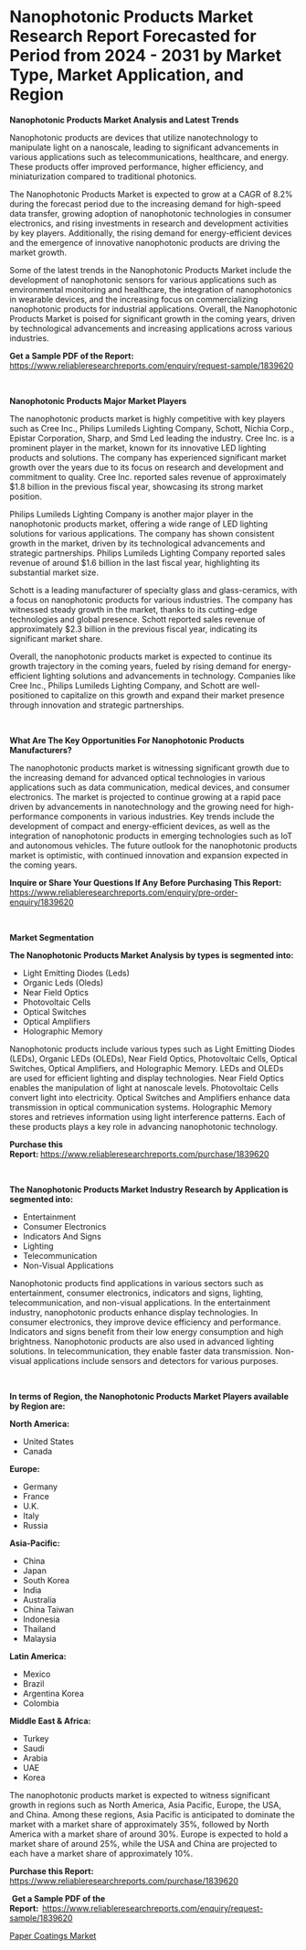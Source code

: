 <p><h1>Nanophotonic Products Market Research Report Forecasted for Period from 2024 -  2031 by Market Type, Market Application, and Region</h1></p><p><strong>Nanophotonic Products Market Analysis and Latest Trends</strong></p>
<p><p>Nanophotonic products are devices that utilize nanotechnology to manipulate light on a nanoscale, leading to significant advancements in various applications such as telecommunications, healthcare, and energy. These products offer improved performance, higher efficiency, and miniaturization compared to traditional photonics.</p><p>The Nanophotonic Products Market is expected to grow at a CAGR of 8.2% during the forecast period due to the increasing demand for high-speed data transfer, growing adoption of nanophotonic technologies in consumer electronics, and rising investments in research and development activities by key players. Additionally, the rising demand for energy-efficient devices and the emergence of innovative nanophotonic products are driving the market growth.</p><p>Some of the latest trends in the Nanophotonic Products Market include the development of nanophotonic sensors for various applications such as environmental monitoring and healthcare, the integration of nanophotonics in wearable devices, and the increasing focus on commercializing nanophotonic products for industrial applications. Overall, the Nanophotonic Products Market is poised for significant growth in the coming years, driven by technological advancements and increasing applications across various industries.</p></p>
<p><strong>Get a Sample PDF of the Report:&nbsp;</strong> <a href="https://www.reliableresearchreports.com/enquiry/request-sample/1839620">https://www.reliableresearchreports.com/enquiry/request-sample/1839620</a></p>
<p>&nbsp;</p>
<p><strong>Nanophotonic Products Major Market Players</strong></p>
<p><p>The nanophotonic products market is highly competitive with key players such as Cree Inc., Philips Lumileds Lighting Company, Schott, Nichia Corp., Epistar Corporation, Sharp, and Smd Led leading the industry. Cree Inc. is a prominent player in the market, known for its innovative LED lighting products and solutions. The company has experienced significant market growth over the years due to its focus on research and development and commitment to quality. Cree Inc. reported sales revenue of approximately $1.8 billion in the previous fiscal year, showcasing its strong market position.</p><p>Philips Lumileds Lighting Company is another major player in the nanophotonic products market, offering a wide range of LED lighting solutions for various applications. The company has shown consistent growth in the market, driven by its technological advancements and strategic partnerships. Philips Lumileds Lighting Company reported sales revenue of around $1.6 billion in the last fiscal year, highlighting its substantial market size.</p><p>Schott is a leading manufacturer of specialty glass and glass-ceramics, with a focus on nanophotonic products for various industries. The company has witnessed steady growth in the market, thanks to its cutting-edge technologies and global presence. Schott reported sales revenue of approximately $2.3 billion in the previous fiscal year, indicating its significant market share.</p><p>Overall, the nanophotonic products market is expected to continue its growth trajectory in the coming years, fueled by rising demand for energy-efficient lighting solutions and advancements in technology. Companies like Cree Inc., Philips Lumileds Lighting Company, and Schott are well-positioned to capitalize on this growth and expand their market presence through innovation and strategic partnerships.</p></p>
<p>&nbsp;</p>
<p><strong>What Are The Key Opportunities For Nanophotonic Products Manufacturers?</strong></p>
<p><p>The nanophotonic products market is witnessing significant growth due to the increasing demand for advanced optical technologies in various applications such as data communication, medical devices, and consumer electronics. The market is projected to continue growing at a rapid pace driven by advancements in nanotechnology and the growing need for high-performance components in various industries. Key trends include the development of compact and energy-efficient devices, as well as the integration of nanophotonic products in emerging technologies such as IoT and autonomous vehicles. The future outlook for the nanophotonic products market is optimistic, with continued innovation and expansion expected in the coming years.</p></p>
<p><strong>Inquire or Share Your Questions If Any Before Purchasing This Report:</strong> <a href="https://www.reliableresearchreports.com/enquiry/pre-order-enquiry/1839620">https://www.reliableresearchreports.com/enquiry/pre-order-enquiry/1839620</a></p>
<p>&nbsp;</p>
<p><strong>Market Segmentation</strong></p>
<p><strong>The Nanophotonic Products Market Analysis by types is segmented into:</strong></p>
<p><ul><li>Light Emitting Diodes (Leds)</li><li>Organic Leds (Oleds)</li><li>Near Field Optics</li><li>Photovoltaic Cells</li><li>Optical Switches</li><li>Optical Amplifiers</li><li>Holographic Memory</li></ul></p>
<p><p>Nanophotonic products include various types such as Light Emitting Diodes (LEDs), Organic LEDs (OLEDs), Near Field Optics, Photovoltaic Cells, Optical Switches, Optical Amplifiers, and Holographic Memory. LEDs and OLEDs are used for efficient lighting and display technologies. Near Field Optics enables the manipulation of light at nanoscale levels. Photovoltaic Cells convert light into electricity. Optical Switches and Amplifiers enhance data transmission in optical communication systems. Holographic Memory stores and retrieves information using light interference patterns. Each of these products plays a key role in advancing nanophotonic technology.</p></p>
<p><strong>Purchase this Report:&nbsp;</strong><a href="https://www.reliableresearchreports.com/purchase/1839620">https://www.reliableresearchreports.com/purchase/1839620</a></p>
<p>&nbsp;</p>
<p><strong>The Nanophotonic Products Market Industry Research by Application is segmented into:</strong></p>
<p><ul><li>Entertainment</li><li>Consumer Electronics</li><li>Indicators And Signs</li><li>Lighting</li><li>Telecommunication</li><li>Non-Visual Applications</li></ul></p>
<p><p>Nanophotonic products find applications in various sectors such as entertainment, consumer electronics, indicators and signs, lighting, telecommunication, and non-visual applications. In the entertainment industry, nanophotonic products enhance display technologies. In consumer electronics, they improve device efficiency and performance. Indicators and signs benefit from their low energy consumption and high brightness. Nanophotonic products are also used in advanced lighting solutions. In telecommunication, they enable faster data transmission. Non-visual applications include sensors and detectors for various purposes.</p></p>
<p>&nbsp;</p>
<p><strong>In terms of Region, the Nanophotonic Products Market Players available by Region are:</strong></p>
<p>
    <p> <strong> North America: </strong>
        <ul>
            <li>United States</li>
            <li>Canada</li>
        </ul>
        </p> 
    <p> <strong> Europe: </strong>
        <ul>
            <li>Germany</li>
            <li>France</li>
            <li>U.K.</li>
            <li>Italy</li>
            <li>Russia</li>
        </ul>
        </p> 
    <p> <strong> Asia-Pacific: </strong>
        <ul>
            <li>China</li>
            <li>Japan</li>
            <li>South Korea</li>
            <li>India</li>
            <li>Australia</li>
            <li>China Taiwan</li>
            <li>Indonesia</li>
            <li>Thailand</li>
            <li>Malaysia</li>
        </ul>
        </p> 
    <p> <strong> Latin America: </strong>
        <ul>
            <li>Mexico</li>
            <li>Brazil</li>
            <li>Argentina Korea</li>
            <li>Colombia</li>
        </ul>
        </p> 
    <p> <strong> Middle East & Africa: </strong>
        <ul>
            <li>Turkey</li>
            <li>Saudi</li>
            <li>Arabia</li>
            <li>UAE</li>
            <li>Korea</li>
        </ul>
    </p>
    </p>
<p><p>The nanophotonic products market is expected to witness significant growth in regions such as North America, Asia Pacific, Europe, the USA, and China. Among these regions, Asia Pacific is anticipated to dominate the market with a market share of approximately 35%, followed by North America with a market share of around 30%. Europe is expected to hold a market share of around 25%, while the USA and China are projected to each have a market share of approximately 10%.</p></p>
<p><strong>Purchase this Report: </strong><a href="https://www.reliableresearchreports.com/purchase/1839620">https://www.reliableresearchreports.com/purchase/1839620</a></p>
<p>&nbsp;<strong>Get a Sample PDF of the Report:&nbsp;&nbsp;</strong><a href="https://www.reliableresearchreports.com/enquiry/request-sample/1839620">https://www.reliableresearchreports.com/enquiry/request-sample/1839620</a></p>
<p><strong></strong></p>
<p><p><a href="https://meowing-canidae-761.notion.site/Paper-Coatings-Market-Research-Report-Provides-thorough-Industry-Overview-which-offers-an-In-Depth--6d5454004211407cabf499ccf3a53f9a">Paper Coatings Market</a></p></p>